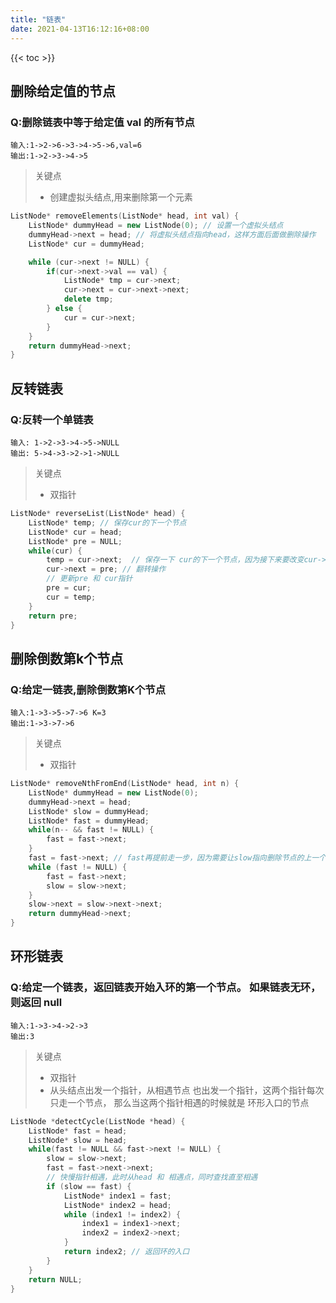 ```yaml
---
title: "链表"
date: 2021-04-13T16:12:16+08:00
---
```


{{< toc >}}
## 删除给定值的节点
### Q:删除链表中等于给定值 val 的所有节点
    输入:1->2->6->3->4->5->6,val=6
    输出:1->2->3->4->5
> 关键点
>- 创建虚拟头结点,用来删除第一个元素
```c++
ListNode* removeElements(ListNode* head, int val) {
    ListNode* dummyHead = new ListNode(0); // 设置一个虚拟头结点
    dummyHead->next = head; // 将虚拟头结点指向head，这样方面后面做删除操作
    ListNode* cur = dummyHead;

    while (cur->next != NULL) {
        if(cur->next->val == val) {
            ListNode* tmp = cur->next;
            cur->next = cur->next->next;
            delete tmp;
        } else {
            cur = cur->next;
        }
    }
    return dummyHead->next;
}
```
## 反转链表
### Q:反转一个单链表
    输入: 1->2->3->4->5->NULL
    输出: 5->4->3->2->1->NULL
> 关键点
>- 双指针
```c++
ListNode* reverseList(ListNode* head) {
    ListNode* temp; // 保存cur的下一个节点
    ListNode* cur = head;
    ListNode* pre = NULL;
    while(cur) {
        temp = cur->next;  // 保存一下 cur的下一个节点，因为接下来要改变cur->next
        cur->next = pre; // 翻转操作
        // 更新pre 和 cur指针
        pre = cur;
        cur = temp;
    }
    return pre;
}
```
## 删除倒数第k个节点
### Q:给定一链表,删除倒数第K个节点
    输入:1->3->5->7->6 K=3
    输出:1->3->7->6
> 关键点
>- 双指针
```c++
ListNode* removeNthFromEnd(ListNode* head, int n) {
    ListNode* dummyHead = new ListNode(0);
    dummyHead->next = head;
    ListNode* slow = dummyHead;
    ListNode* fast = dummyHead;
    while(n-- && fast != NULL) {
        fast = fast->next;
    }
    fast = fast->next; // fast再提前走一步，因为需要让slow指向删除节点的上一个节点
    while (fast != NULL) {
        fast = fast->next;
        slow = slow->next;
    }
    slow->next = slow->next->next;
    return dummyHead->next;
}
```
## 环形链表
### Q:给定一个链表，返回链表开始入环的第一个节点。 如果链表无环，则返回 null
    输入:1->3->4->2->3
    输出:3
> 关键点
>- 双指针
>- 从头结点出发一个指针，从相遇节点 也出发一个指针，这两个指针每次只走一个节点， 那么当这两个指针相遇的时候就是 环形入口的节点
```c++
ListNode *detectCycle(ListNode *head) {
    ListNode* fast = head;
    ListNode* slow = head;
    while(fast != NULL && fast->next != NULL) {
        slow = slow->next;
        fast = fast->next->next;
        // 快慢指针相遇，此时从head 和 相遇点，同时查找直至相遇
        if (slow == fast) {
            ListNode* index1 = fast;
            ListNode* index2 = head;
            while (index1 != index2) {
                index1 = index1->next;
                index2 = index2->next;
            }
            return index2; // 返回环的入口
        }
    }
    return NULL;
}
```